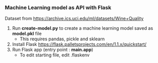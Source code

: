 ### Machine Learning model as API with Flask

Dataset from https://archive.ics.uci.edu/ml/datasets/Wine+Quality

1. Run <b>create-model.py</b> to create a machine learning model saved as <b>model.pkl</b> file
   - This requires pandas, pickle and sklearn 
2. Install Flask https://flask.palletsprojects.com/en/1.1.x/quickstart/
3. Run Flask app (entry point : <b>main.app</b>)
   - To edit starting file, edit .flaskenv
